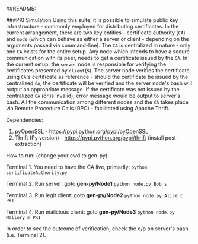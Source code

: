 ##README:

###PKI Simulation
Using this suite, it is possible to simulate public key infrastructure - commonly employed for distributing certificates. In the current arrangement, there are two key entities - certificate authority (`CA`) and `node` (which can behave as either a server or client - depending on the arguments passed via command-line). The `CA` is centralized in nature - only one `CA` exists for the entire setup. Any node which intends to have a secure communication with its peer, needs to get a certificate issued by the `CA`. In the current setup, the `server` node is responsible for verifying the certificates presented by `client`(s). The server node verifies the certificate using `CA`'s certificate as reference - should the certificate be issued by the centralized `CA`, the certificate will be verified and the server node's bash will output an appropriate message. If the certificate was not issued by the centralized `CA` (or is invalid), error message would be output to server's bash. All the communication among different nodes and the `CA` takes place via Remote Procedure Calls (RPC) - facilitated using Apache Thrift. 

Dependencies:

1. pyOpenSSL - https://pypi.python.org/pypi/pyOpenSSL
2. Thrift (Py version) - https://pypi.python.org/pypi/thrift 
(install post-extraction)

How to run: (change your cwd to gen-py)

Terminal 1. You need to have the CA live, primarily: `python certificateAuthority.py`

Terminal 2. Run server: goto **gen-py/Node1**
`python node.py Bob s`

Terminal 3. Run legit client: goto **gen-py/Node2**
`python node.py Alice c PKI`

Terminal 4. Run malicious client: goto **gen-py/Node3**
`python node.py Mallory m PKI`

In order to see the outcome of verification, check the o/p on server's bash (i.e. Terminal 2).
